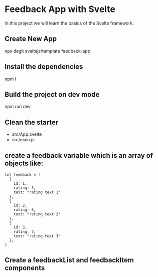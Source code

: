 # Feedback App with Svelte

In this project we will learn the basics of the Svelte  framework.

## Create New App
npx degit sveltejs/template feedback-app
## Install the dependencies
npm i
## Build the project on dev mode
npm run dev
## Clean the starter
- src/App.svelte
- src/main.js
## create a feedback variable which is an array of objects like:
```
let feedback = [
  {
    id: 1,
    rating: 5,
    text: "rating text 1"
  },
  {
    id: 2,
    rating: 6,
    text: "rating text 2"
  },
  {
    id: 3,
    rating: 7,
    text: "rating text 3"
  },
]
```
## Create a feedbackList and feedbackItem components 
